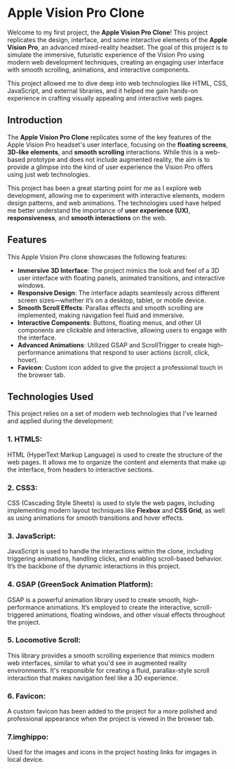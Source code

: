 # Apple Vision Pro Clone

Welcome to my first project, the **Apple Vision Pro Clone**! This project replicates the design, interface, and some interactive elements of the **Apple Vision Pro**, an advanced mixed-reality headset. The goal of this project is to simulate the immersive, futuristic experience of the Vision Pro using modern web development techniques, creating an engaging user interface with smooth scrolling, animations, and interactive components.

This project allowed me to dive deep into web technologies like HTML, CSS, JavaScript, and external libraries, and it helped me gain hands-on experience in crafting visually appealing and interactive web pages.


## Introduction

The **Apple Vision Pro Clone** replicates some of the key features of the Apple Vision Pro headset's user interface, focusing on the **floating screens**, **3D-like elements**, and **smooth scrolling** interactions. While this is a web-based prototype and does not include augmented reality, the aim is to provide a glimpse into the kind of user experience the Vision Pro offers using just web technologies.

This project has been a great starting point for me as I explore web development, allowing me to experiment with interactive elements, modern design patterns, and web animations. The technologies used have helped me better understand the importance of **user experience (UX)**, **responsiveness**, and **smooth interactions** on the web.

## Features

This Apple Vision Pro clone showcases the following features:

- **Immersive 3D Interface**: The project mimics the look and feel of a 3D user interface with floating panels, animated transitions, and interactive windows.
- **Responsive Design**: The interface adapts seamlessly across different screen sizes—whether it’s on a desktop, tablet, or mobile device.
- **Smooth Scroll Effects**: Parallax effects and smooth scrolling are implemented, making navigation feel fluid and immersive.
- **Interactive Components**: Buttons, floating menus, and other UI components are clickable and interactive, allowing users to engage with the interface.
- **Advanced Animations**: Utilized GSAP and ScrollTrigger to create high-performance animations that respond to user actions (scroll, click, hover).
- **Favicon**: Custom icon added to give the project a professional touch in the browser tab.

## Technologies Used

This project relies on a set of modern web technologies that I’ve learned and applied during the development:

### 1. **HTML5**: 
HTML (HyperText Markup Language) is used to create the structure of the web pages. It allows me to organize the content and elements that make up the interface, from headers to interactive sections.

### 2. **CSS3**: 
CSS (Cascading Style Sheets) is used to style the web pages, including implementing modern layout techniques like **Flexbox** and **CSS Grid**, as well as using animations for smooth transitions and hover effects.

### 3. **JavaScript**: 
JavaScript is used to handle the interactions within the clone, including triggering animations, handling clicks, and enabling scroll-based behavior. It’s the backbone of the dynamic interactions in this project.

### 4. **GSAP (GreenSock Animation Platform)**: 
GSAP is a powerful animation library used to create smooth, high-performance animations. It’s employed to create the interactive, scroll-triggered animations, floating windows, and other visual effects throughout the project.

### 5. **Locomotive Scroll**: 
This library provides a smooth scrolling experience that mimics modern web interfaces, similar to what you'd see in augmented reality environments. It's responsible for creating a fluid, parallax-style scroll interaction that makes navigation feel like a 3D experience.

### 6. **Favicon**: 
A custom favicon has been added to the project for a more polished and professional appearance when the project is viewed in the browser tab.

### 7.**imghippo**:
Used for the images and icons in the project hosting links for imgages in local device.

